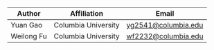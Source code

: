 | Author     | Affiliation         | Email               |
| ---------- | ------------------- | ------------------- |
| Yuan Gao | Columbia University | yg2541@columbia.edu  |
| Weilong Fu | Columbia University | wf2232@columbia.edu |
